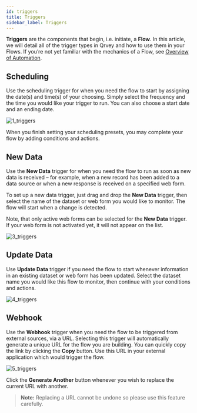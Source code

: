 ```yaml
---
id: triggers
title: Triggers
sidebar_label: Triggers
---
```


<div style={{textAlign: "justify"}}>

**Triggers** are the components that begin, i.e. initiate, a **Flow**. In this article, we will detail all of the trigger types in Qrvey and how to use them in your Flows. If you’re not yet familiar with the mechanics of a Flow, see [Overview of Automation](../automation/overview-of-automation.md).

## Scheduling
Use the scheduling trigger for when you need the flow to start by assigning the date(s) and time(s) of your choosing. Simply select the frequency and the time you would like your trigger to run. You can also choose a start date and an ending date.

![1_triggers](https://s3.amazonaws.com/cdn.qrvey.com/documentation_assets/ui-docs/automation/3.4.6.2_triggers/1_triggers.png#thumbnail)

When you finish setting your scheduling presets, you may complete your flow by adding conditions and actions.

## New Data
Use the **New Data** trigger for when you need the flow to run as soon as new data is received – for example, when a new record has been added to a data source or when a new response is received on a specified web form.

To set up a new data trigger, just drag and drop the **New Data** trigger, then select the name of the dataset or web form you would like to monitor. The flow will start when a change is detected.

Note, that only active web forms can be selected for the **New Data** trigger. If your web form is not activated yet, it will not appear on the list.

![3_triggers](https://s3.amazonaws.com/cdn.qrvey.com/documentation_assets/ui-docs/automation/3.4.6.2_triggers/3_triggers.png#thumbnail)

## Update Data
Use **Update Data** trigger if you need the flow to start whenever information in an existing dataset or web form has been updated. Select the dataset name you would like this flow to monitor, then continue with your conditions and actions. 

![4_triggers](https://s3.amazonaws.com/cdn.qrvey.com/documentation_assets/ui-docs/automation/3.4.6.2_triggers/4_triggers.png#thumbnail)

## Webhook
Use the **Webhook** trigger when you need the flow to be triggered from external sources, via a URL. Selecting this trigger will automatically generate a unique URL for the flow you are building. You can quickly copy the link by clicking the **Copy** button. Use this URL in your external application which would trigger the flow.

![5_triggers](https://s3.amazonaws.com/cdn.qrvey.com/documentation_assets/ui-docs/automation/3.4.6.2_triggers/5_triggers.png#thumbnail)

Click the **Generate Another** button whenever you wish to replace the current URL with another. 

>**Note:** Replacing a URL cannot be undone so please use this feature carefully.

</div>